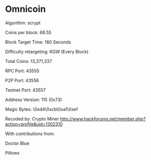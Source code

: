 # Omnicoin

 Algorithm: scrypt

 Coins per block: 68.55

 Block Target Time: 180 Seconds

 Difficulty retargeting: KGW (Every Block)

 Total Coins: 13,371,337

 RPC Port: 43555

 P2P Port: 43556

 Testnet Port: 43557

 Address Version: 115 (0x73)

 Magic Bytes: \\0xd4\\0xcb\\0xa1\\0xef

Recoded by: Crypto Miner
http://www.hackforums.net/member.php?action=profile&uid=1302310

With contributions from:

Doctor Blue

Pillows
